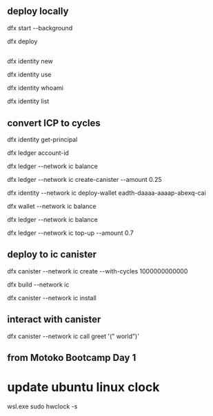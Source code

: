 ## deploy locally
dfx start --background

dfx deploy

##

dfx identity new <name>

dfx identity use <name>

dfx identity whoami

dfx identity list

## convert ICP to cycles
dfx identity get-principal

dfx ledger account-id

dfx ledger --network ic balance

dfx ledger --network ic create-canister <get-principal> --amount 0.25

dfx identity --network ic deploy-wallet <canister-id> eadth-daaaa-aaaap-abexq-cai

dfx wallet --network ic balance

dfx ledger --network ic balance

dfx ledger --network ic top-up --amount 0.7 <canister-id>

## deploy to ic canister
dfx canister --network ic create <new-canister-name> --with-cycles 1000000000000

dfx build --network ic <canister-name>

dfx canister --network ic install <canister-name>

## interact with canister
dfx canister --network ic call <canister-name> greet '(" world")'

## from Motoko Bootcamp Day 1

# update ubuntu linux clock
wsl.exe sudo hwclock -s
